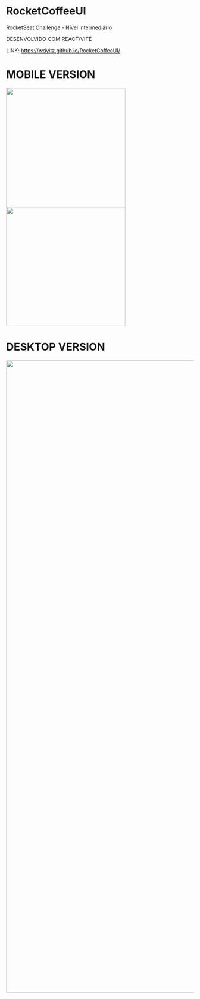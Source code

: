 # RocketCoffeeUI
RocketSeat Challenge - Nível intermediário

DESENVOLVIDO COM REACT/VITE

LINK: https://wdyitz.github.io/RocketCoffeeUI/

# MOBILE VERSION
<div>
<img src="https://github.com/WDYitz/RocketCoffeeUI/assets/112505107/c5620a81-da97-45ea-8804-4cf4ab17e567" width="320px"/>

<img src="https://github.com/WDYitz/RocketCoffeeUI/assets/112505107/6cfb1b2e-02e9-4019-95a0-eca98d260112" width="320px"/> 
</div>
  
  
# DESKTOP VERSION
<div align="center">
<img src="https://github.com/WDYitz/RocketCoffeeUI/assets/112505107/a2736972-d947-455a-9df6-1e0854b9a848" width="1700px"/>
</div>
